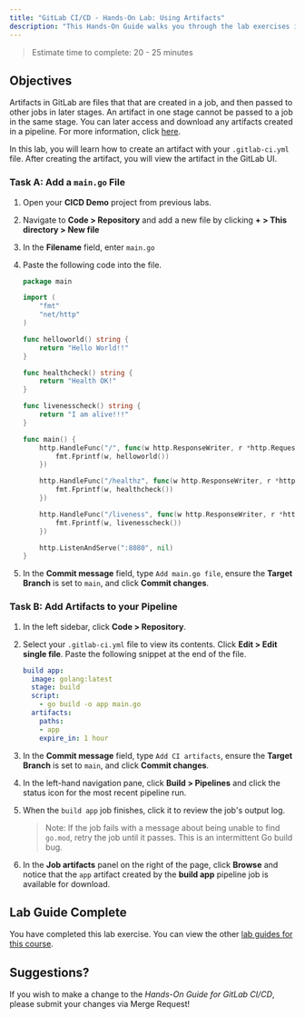 ```yaml
---
title: "GitLab CI/CD - Hands-On Lab: Using Artifacts"
description: "This Hands-On Guide walks you through the lab exercises in the GitLab CI/CD course."
---
```


> Estimate time to complete: 20 - 25 minutes


## Objectives

Artifacts in GitLab are files that that are created in a job, and then passed to other jobs in later stages. An artifact in one stage cannot be passed to a job in the same stage. You can later access and download any artifacts created in a pipeline. For more information, click [here](https://docs.gitlab.com/ee/ci/jobs/job_artifacts.html).

In this lab, you will learn how to create an artifact with your `.gitlab-ci.yml` file. After creating the artifact, you will view the artifact in the GitLab UI.

### Task A: Add a `main.go` File

1. Open your **CICD Demo** project from previous labs. 

1. Navigate to **Code > Repository** and add a new file by clicking **+ > This directory > New file**

1. In the **Filename** field, enter `main.go`

1. Paste the following code into the file.

    ```go
    package main

    import (
        "fmt"
        "net/http"
    )

    func helloworld() string {
        return "Hello World!!"
    }

    func healthcheck() string {
        return "Health OK!"
    }

    func livenesscheck() string {
        return "I am alive!!!"
    }

    func main() {
        http.HandleFunc("/", func(w http.ResponseWriter, r *http.Request) {
            fmt.Fprintf(w, helloworld())
        })

        http.HandleFunc("/healthz", func(w http.ResponseWriter, r *http.Request) {
            fmt.Fprintf(w, healthcheck())
        })

        http.HandleFunc("/liveness", func(w http.ResponseWriter, r *http.Request) {
            fmt.Fprintf(w, livenesscheck())
        })

        http.ListenAndServe(":8080", nil)
    }

    ```

1. In the **Commit message** field, type `Add main.go file`, ensure the **Target Branch** is set to `main`, and click **Commit changes**.

### Task B: Add Artifacts to your Pipeline 

1. In the left sidebar, click **Code > Repository**.

1. Select your `.gitlab-ci.yml` file to view its contents. Click **Edit > Edit single file**. Paste the following snippet at the end of the file.

    ```yml
    build app:
      image: golang:latest
      stage: build
      script:
        - go build -o app main.go
      artifacts:
        paths:
        - app
        expire_in: 1 hour
    ```

1. In the **Commit message** field, type `Add CI artifacts`, ensure the **Target Branch** is set to `main`, and click **Commit changes**. 

1. In the left-hand navigation pane, click **Build > Pipelines** and click the status icon for the most recent pipeline run.

1. When the `build app` job finishes, click it to review the job's output log. 

    > Note: If the job fails with a message about being unable to find `go.mod`, retry the job until it passes. This is an intermittent Go build bug.

1. In the **Job artifacts** panel on the right of the page, click **Browse** and notice that the `app` artifact created by the **build app** pipeline job is available for download. 

## Lab Guide Complete

You have completed this lab exercise. You can view the other [lab guides for this course](/handbook/customer-success/professional-services-engineering/education-services/gitlabcicdhandson).

## Suggestions?

If you wish to make a change to the *Hands-On Guide for GitLab CI/CD*, please submit your changes via Merge Request!
